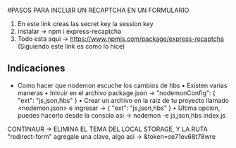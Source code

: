 #PASOS PARA INCLUIR UN RECAPTCHA EN UN FORMULARIO

1. En este link creas las secret key la session key
2. instalar -> npm i express-recaptcha
3. Todo esta aqui -> https://www.npmjs.com/package/express-recaptcha (Siguiendo este link es como lo hice)

## Indicaciones

- Como hacer que nodemon escuche los cambios de hbs
  • Existen varias maneras
  • Inlcuir en el archivo package.json -> "nodemonConfig": { "ext": "js,json,hbs" }
  • Crear un archivo en la raiz de tu proyecto llamado <nodemon.json> e ingresar -> { "ext": "js,json,hbs" }
  • Ultima opcion, puedes hacerlo desde la consola asi -> nodemon -e js,json,hbs index.js

CONTINAUR ->
ELIMINA EL TEMA DEL LOCAL STORAGE, Y LA RUTA "redirect-form" agregale una clave, algo asi -> &token=se71ev68t78wre
